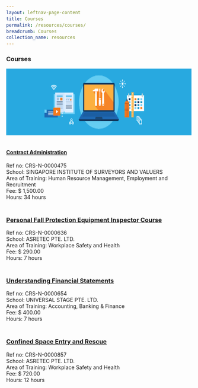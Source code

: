 ```yaml
---
layout: leftnav-page-content
title: Courses
permalink: /resources/courses/
breadcrumb: Courses
collection_name: resources
---
```

<h3>Courses</h3>

<img src="/images/course.png" align="center" style="width:500px;height:180px;"><br/>




<p>
<h4><br /><a href="https://https://www.skillsconnect.gov.sg/sop/portal/" target="_blank">Contract Administration</a></h4>
Ref no: CRS-N-0000475<br/>
School: SINGAPORE INSTITUTE OF SURVEYORS AND VALUERS<br/>
Area of Training: Human Resource Management, Employment and Recruitment<br/>
Fee: $ 1,500.00<br/>
Hours: 34 hours<br/></p>

<h3><br /><a href="https://https://www.skillsconnect.gov.sg/sop/portal/" target="_blank">Personal Fall Protection Equipment Inspector Course</a></h3>
Ref no: CRS-N-0000636<br/>
School: ASRETEC PTE. LTD.<br/>
Area of Training: Workplace Safety and Health<br/>
Fee: $ 290.00<br/>
Hours: 7 hours<br/>

<h3><br /><a href="https://https://www.skillsconnect.gov.sg/sop/portal/" target="_blank">Understanding Financial Statements</a></h3>
Ref no: CRS-N-0000654<br/>
School: UNIVERSAL STAGE PTE. LTD.<br/>
Area of Training: Accounting, Banking & Finance<br/>
Fee: $ 400.00<br/>
Hours: 7 hours<br/>

<h3><br /><a href="https://https://www.skillsconnect.gov.sg/sop/portal/" target="_blank">Confined Space Entry and Rescue</a></h3>
Ref no: CRS-N-0000857<br/>
School: ASRETEC PTE. LTD.<br/>
Area of Training: Workplace Safety and Health<br/>
Fee: $ 720.00<br/>
Hours: 12 hours<br/>




